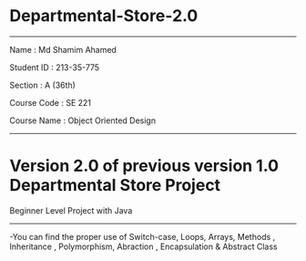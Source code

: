 # Departmental-Store-2.0
------------------------------
Name : Md Shamim Ahamed

Student ID : 213-35-775

Section : A (36th)

Course Code :  SE 221

Course Name : Object Oriented Design

--------------------------------------------------------------
# Version 2.0 of previous version 1.0 Departmental Store Project
 
 Beginner Level Project with Java
 
-----------------------------------------
-You can find the proper use of Switch-case, Loops, Arrays, Methods , Inheritance , Polymorphism, Abraction , Encapsulation & Abstract Class

